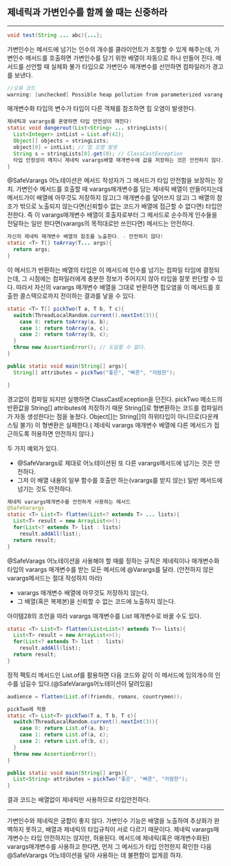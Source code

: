 ## 제네릭과 가변인수를 함께 쓸 때는 신중하라

---

```java
void test(String ... abc){...};
```

가변인수는 메서드에 넘기는 인수의 개수를 클라이언트가 조절할 수 있게 해주는데, 가변인수 메서드를 호출하면 가변인수를 담기 위한 배열이 자동으로 하나 만들어 진다. 메서드를 선언할 때 실체화 불가 타입으로 가변인수 매개변수를 선언하면 컴파일러가 경고를 보낸다.

```java
//오류 코드
warning: [unchecked] Possible heap pollution from parameterized varang type List<String>
```

매개변수화 타입의 변수가 타입이 다른 객체를 참조하면 힙 오염이 발생한다.

```java
제네릭과 varargs를 혼영하면 타입 안전성이 깨진다!
static void dangerout(List<String> ... stringLists){
  List<Integer> intList = List.of(42);
  Object[] objects = stringLists;
  object[0] = intList; // 힙 오염 발생
  String s = stringLists[0].get(0); // ClassCastException
  타입 안정성이 깨지니 제네릭 varargs배열 매개변수에 값을 저장하는 것은 안전하지 않다.
}
```

@SafeVarargs 어노테이션은 메서드 작성자가 그 메서드가 타입 안전함을 보장하는 장치. 가변인수 메서드를 호출할 때 varargs매개변수를 담는 제네릭 배열이 만들어지는데 메서드가이 배열에 아무것도 저장하지 않고(그 매개변수를 덮어쓰지 않고) 그 배열의 참조가 밖으로 노출되지 않는다면(신뢰할수 없는 코드가 배열에 접근할 수 없다면) 타입안전한다. 즉 이 varargs매개변수 배열이 호출자로부터 그 메서드로 순수하게 인수들을 전달하는 일만 한다면(varargs의 목적대로만 쓰인다면) 메서드는 안전하다.

```java
자신의 제네릭 매개변수 배열의 참조를 노출한다. - 안전하지 않다!
static <T> T[] toArray(T... args){
  return args;
}
```

이 메서드가 반환하는 배열의 타입은 이 메서드에 인수를 넘기는 컴파일 타임에 결정되는데, 그 시점에는 컴파일러에게 충분한 정보가 주어지지 않아 타입을 잘못 판단할 수 있다. 따라서 자신의 varargs 매개변수 배열을 그대로 반환하면 힙오염을 이 메서드를 호출한 콜스택으로까지 전이하는 결과를 낳을 수 있다.

```java
static <T> T[] pickTwo(T a, T b, T c){
  switch(ThreadLocalRandom.current().nextInt(3)){
    case 0: return toArray(a, b);
    case 1: return toArray(a, c);
    case 2: return toArray(b, c);
  }
  throw new AssertionError(); // 도달할 수 없다.
}

public static void main(String[] args){
  String[] attributes = pickTwo("좋은", "빠른", "저렴한");

}
```

경고없이 컴파일 되지만 실행하면 ClassCastException을 던진다. pickTwo 메소드의 반환값을 String[] attributes에 저장하기 때문 String[]로 형변환하는 코드를 컴파일러가 자동 생성한다는 점을 놓쳤다. Object[]는 String[]의 하위타입이 아니므로(다운캐스팅 불가) 이 형변환은 실패한다.( 제네릭 varargs 매개변수 배열에 다른 메서드가 접근하도록 허용하면 안전하지 않다.)

두 가지 예외가 있다.

-   @SafeVarargs로 제대로 어노테이션된 또 다른 varargs메서드에 넘기는 것은 안전하다.
-   그저 이 배열 내용의 일부 함수를 호출만 하는(varargs를 받지 않는) 일반 메서드에 넘기는 것도 안전하다.

```java
제네릭 varargs매개변수를 안전하게 사용하는 메서드
@SafeVarargs
static <T> List<T> flatten(List<? extends T> ... lists){
  List<T> result = new ArrayList<>();
  for(List<? extends T> list : lists)
    result.addAll(list);
  return result;
}
```

@SafeVarags 어노테이션을 사용해야 할 때를 정하는 규칙은 제네릭이나 매개변수화 타입의 varargs 매개변수를 받는 모든 메서드에 @Varargs를 달라. (안전하지 않은 varargs메서드는 절대 작성하지 마라)

-   varargs 매개변수 배열에 아무것도 저장하지 않는다.
-   그 배열(혹은 복제본)을 신뢰할 수 없는 코드에 노출하지 않는다.

아이템28의 조언을 따라 varargs 매개변수를 List 매개변수로 바꿀 수도 있다.

```java
static <T> List<T> flatten(List<List<? extends T>> lists){
  List<T> result = new ArrayList<>();
  for(List<? extends T> list :  lists)
    result.addAll(list);
  return result;
}
```

정적 팩토리 메서드인 List.of를 활용하면 다음 코드와 같이 이 메서드에 임의개수의 인수를 넘길수 있다.(@SafeVarargs어노테이션이 달려있음)

```java
audience = flatten(List.of(friends, romans, countrymen));
```

```java
pickTwo에 적용
static <T> List<T> pickTwo(T a, T b, T c){
  switch(ThreadLocalRandom.current().nextInt(3)){
    case 0: return List.of(a, b);
    case 1: return List.of(a, c);
    case 2: return List.of(b, c);
  }
  throw new AssertionError();
}

public static void main(String[] args){
  List<String> attributes = pickTwo("좋은", "빠른", "저렴한");
}
```

결과 코드는 배열없이 제네릭만 사용하므로 타입안전하다.

---

가변인수와 제네릭은 궁합이 좋지 않다. 가변인수 기능은 배열을 노출하여 추상화가 완벽하지 못하고, 배열과 제네릭의 타입규칙이 서로 다르기 때문이다. 제네릭 varargs매개변수는 타입 안전하지는 않지만, 허용된다. 메서드에 제네릭(혹은 매개변수화된) varargs매개변수를 사용하고 한다면, 먼저 그 메서드가 타입 안전한지 확인한 다음 @SafeVarargs 어노테이션을 달아 사용하는 데 불편함이 없게끔 하자.
